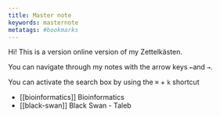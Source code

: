 ```yaml
---
title: Master note
keywords: masternote
metatags: #bookmarks
---
```


Hi! This is a version online version of my Zettelkästen.

You can navigate through my notes with the arrow keys `←`and `→`.
 
 You can activate the search box by using the `⌘` + `k` shortcut


- [[bioinformatics]] Bioinformatics
- [[black-swan]] Black Swan - Taleb
